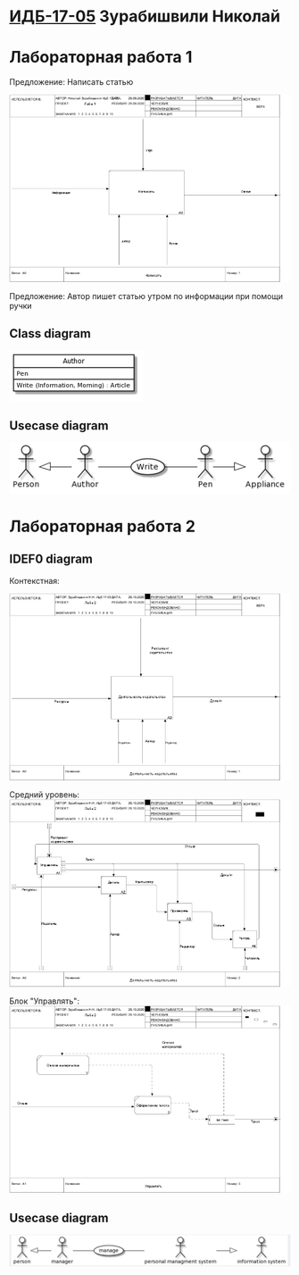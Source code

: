 
# [ИДБ-17-05](https://github.com/stankin/design-part-1/wiki/list-idb-17-05) Зурабишвили Николай

# Лабораторная работа 1
Предложение: Написать статью

![none](https://github.com/Kojimboy/ZurabishviliNikolai.github.io/blob/master/Lab1/01_A0.png)


Предложение: Автор пишет статью утром по информации при помощи ручки 


## Class diagram

![none](https://github.com/Kojimboy/ZurabishviliNikolai.github.io/blob/master/Lab1/Uml1.png)

## Usecase diagram

![none](https://github.com/Kojimboy/ZurabishviliNikolai.github.io/blob/master/Lab1/Uml2.png)

# Лабораторная работа 2
## IDEF0 diagram
Контекстная: 

![none](https://github.com/Kojimboy/ZurabishviliNikolai.github.io/blob/master/Lab2/01_A0.png)

Средний уровень: 
![none](https://github.com/Kojimboy/ZurabishviliNikolai.github.io/blob/master/Lab2/02_A0.png)

Блок "Управлять":
![none](https://github.com/Kojimboy/ZurabishviliNikolai.github.io/blob/master/Lab2/03_A1.png)

## Usecase diagram

![none](https://github.com/Kojimboy/ZurabishviliNikolai.github.io/blob/master/Lab2/Uml.png)
